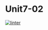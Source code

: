 # Unit7-02
[![linter](https://github.com/Abdullah-Al-Rashid/Unit7-02/workflows/linter/badge.svg)](https://github.com/marketplace/actions/super-linter)      
